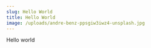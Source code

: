 ```yaml
---
slug: Hello World
title: Hello World
image: /uploads/andre-benz-ppsgiw3iwz4-unsplash.jpg
---
```

Hello world